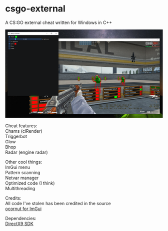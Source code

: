# csgo-external

A CS:GO external cheat written for Windows in C++

![Screenshot](screenshot.png)

Cheat features: <br>
Chams (clRender) <br>
Triggerbot <br>
Glow <br>
Bhop <br>
Radar (engine radar)

Other cool things: <br>
ImGui menu <br>
Pattern scanning <br>
Netvar manager <br>
Optimized code (I think) <br>
Multithreading

Credits: <br>
All code I've stolen has been credited in the source <br>
[ocornut for ImGui](https://github.com/ocornut/imgui)

Dependencies: <br>
[DirectX9 SDK](https://www.microsoft.com/en-us/download/details.aspx?id=6812)
